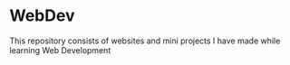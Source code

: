 # WebDev
This repository consists of websites and mini projects I have made while learning Web Development
